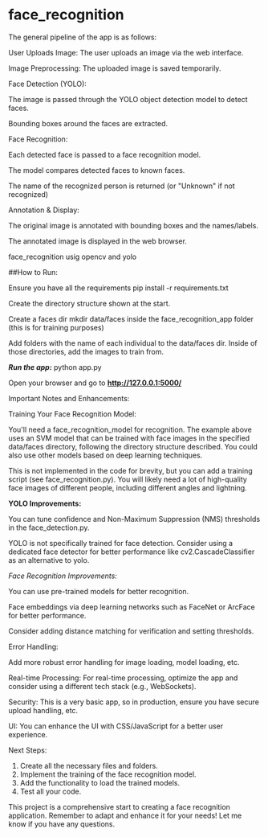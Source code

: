 # face_recognition
The general pipeline of the app is as follows:

User Uploads Image: The user uploads an image via the web interface.

Image Preprocessing: The uploaded image is saved temporarily.

Face Detection (YOLO):

The image is passed through the YOLO object detection model to detect faces.

Bounding boxes around the faces are extracted.

Face Recognition:

Each detected face is passed to a face recognition model.

The model compares detected faces to known faces.

The name of the recognized person is returned (or "Unknown" if not recognized)

Annotation & Display:

The original image is annotated with bounding boxes and the names/labels.

The annotated image is displayed in the web browser.

face_recognition usig opencv and yolo

##How to Run:

Ensure you have all the requirements pip install -r requirements.txt

Create the directory structure shown at the start.

Create a faces dir mkdir data/faces inside the face_recognition_app folder (this is for training purposes)

Add folders with the name of each individual to the data/faces dir. Inside of those directories, add the images to train from.

***Run the app:*** python app.py

Open your browser and go to **http://127.0.0.1:5000/**

Important Notes and Enhancements:

Training Your Face Recognition Model:

You'll need a face_recognition_model for recognition. The example above uses an SVM model that can be trained with face images 
in the specified data/faces directory, following the directory structure described. You could also use other models based on deep learning techniques.

This is not implemented in the code for brevity, but you can add a training script (see face_recognition.py). 
You will likely need a lot of high-quality face images of different people, including different angles and lightning.

**YOLO Improvements:**

You can tune confidence and Non-Maximum Suppression (NMS) thresholds in the face_detection.py.

YOLO is not specifically trained for face detection. Consider using a dedicated face detector for better performance 
like cv2.CascadeClassifier as an alternative to yolo.

_Face Recognition Improvements:_

You can use pre-trained models for better recognition.

Face embeddings via deep learning networks such as FaceNet or ArcFace for better performance.

Consider adding distance matching for verification and setting thresholds.

Error Handling:

Add more robust error handling for image loading, model loading, etc.

Real-time Processing: For real-time processing, optimize the app and consider using a different tech stack (e.g., WebSockets).

Security: This is a very basic app, so in production, ensure you have secure upload handling, etc.

UI: You can enhance the UI with CSS/JavaScript for a better user experience.

Next Steps:
1. Create all the necessary files and folders.
2. Implement the training of the face recognition model.
3. Add the functionality to load the trained models.
4. Test all your code.

This project is a comprehensive start to creating a face recognition application. Remember to adapt and enhance it for your 
needs! Let me know if you have any questions.

